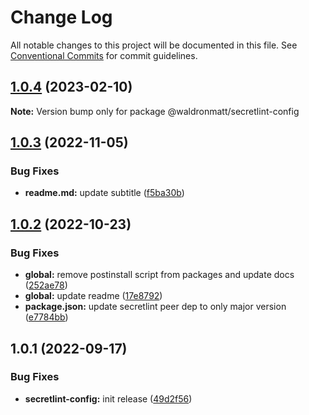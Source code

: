 # Change Log

All notable changes to this project will be documented in this file.
See [Conventional Commits](https://conventionalcommits.org) for commit guidelines.

## [1.0.4](https://github.com/waldronmatt/shareable-configs/compare/@waldronmatt/secretlint-config@1.0.3...@waldronmatt/secretlint-config@1.0.4) (2023-02-10)

**Note:** Version bump only for package @waldronmatt/secretlint-config

## [1.0.3](https://github.com/waldronmatt/shareable-configs/compare/@waldronmatt/secretlint-config@1.0.2...@waldronmatt/secretlint-config@1.0.3) (2022-11-05)

### Bug Fixes

- **readme.md:** update subtitle ([f5ba30b](https://github.com/waldronmatt/shareable-configs/commit/f5ba30bbc07640e51612ac490af98c8133850d98))

## [1.0.2](https://github.com/waldronmatt/shareable-configs/compare/@waldronmatt/secretlint-config@1.0.1...@waldronmatt/secretlint-config@1.0.2) (2022-10-23)

### Bug Fixes

- **global:** remove postinstall script from packages and update docs ([252ae78](https://github.com/waldronmatt/shareable-configs/commit/252ae787ec89902f130ee28d2af63255fdfabb4d))
- **global:** update readme ([17e8792](https://github.com/waldronmatt/shareable-configs/commit/17e879243244bf28136e24deef02522147abe451))
- **package.json:** update secretlint peer dep to only major version ([e7784bb](https://github.com/waldronmatt/shareable-configs/commit/e7784bbc6aab4759704eff5839d92ed9a7e62193))

## 1.0.1 (2022-09-17)

### Bug Fixes

- **secretlint-config:** init release ([49d2f56](https://github.com/waldronmatt/shareable-configs/commit/49d2f5634ea3c59fc8084ce0597729d95a4c0c5c))

